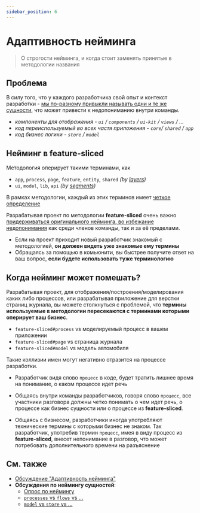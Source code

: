 ```yaml
---
sidebar_position: 6
---
```


# Адаптивность нейминга

> О строгости нейминга, и когда стоит заменять принятые в методологии названия

## Проблема

В силу того, что у каждого разработчика свой опыт и контекст разработки - [мы по-разному привыкли называть одни и те же сущности][disc-src], что может привести к недопониманию внутри команды.

- *компоненты для отображения - `ui` / `components` / `ui-kit` / `views` / ...*
- *код переиспользуемый во всех частя приложения - `core`/ `shared` / `app`*
- *код бизнес логики - `store` / `model`*

## Нейминг в feature-sliced

Методология оперирует такими терминами, как

- `app`, `process`, `page`, `feature`, `entity`, `shared` *(by [layers][refs-layers])*
- `ui`, `model`, `lib`, `api` *(by [segments][refs-segments])*

В рамках методологии, каждый из этих терминов имеет [четкое определение][refs-reference]

Разрабатывая проект по методологии **feature-sliced** очень важно [придерживаться оригинального нейминга, во избежание недопонимания][disc-src] как среди членов команды, так и за её пределами.

- Если на проект приходит новый разработчик знакомый с методологией, **он должен видеть уже знакомые ему термины**
- Обращаясь за помощью в комьюнити, вы быстрее получите ответ на ваш вопрос, **если будете использовать туже терминологию**

## Когда нейминг может помешать?

Разрабатывая проект, для отображения/построения/моделирования каких либо процессов, или разрабатывая приложение для верстки страниц журнала, вы можете столкнуться с проблемой, что **термины используемые в методологии пересекаются с терминами которыми оперирует ваш бизнес**.

- `feature-sliced#process` vs моделируемый процесс в вашем приложении
- `feature-sliced#page` vs страница журнала
- `feature-sliced#model` vs модель автомобиля

<!-- TODO: подумать над примерами для других терминов -->

Такие коллизии имен могут негативно отразится на процессе разработки.

- Разработчик видя слово `процесс` в коде, будет тратить лишнее время на понимание, о каком процессе идет речь

- Общаясь внутри команды разработчиков, говоря слово `процесс`, все участники разговора должны четко понимать о чем идет речь, о процессе как бизнес сущности или о процессе из **feature-sliced**.
  
- Общаясь с бизнесом, разработчики иногда употребляют технические термины с которыми бизнес не знаком. Так разработчик, употребив термин `процесс`, имея в виду процесс из **feature-sliced**, внесет непонимание в разговор, что может потребовать дополнительного времени на разъяснение

## См. также

- [Обсуждение "Адаптивность нейминга"][disc-src]
- **Обсуждения по неймингу сущностей**:
  - [Опрос по неймингу][disc-naming]
  - [`processes` vs `flows` vs ...][disc-processes]
  - [`model` vs `store` vs ...][disc-model]

[refs-layers]: /docs/concepts/app-splitting.md#group-layers
[refs-segments]: /docs/concepts/app-splitting.md#group-segments
<!-- FIXME: Ссылаться на рут позднее, а не на первый элемент -->
[refs-reference]: /docs/reference/glossary.md

[disc-src]: https://github.com/feature-sliced/wiki/discussions/16
[disc-naming]: https://github.com/feature-sliced/wiki/discussions/31#discussioncomment-464894
[disc-processes]: https://github.com/feature-sliced/wiki/discussions/20
[disc-model]: https://github.com/feature-sliced/wiki/discussions/68

